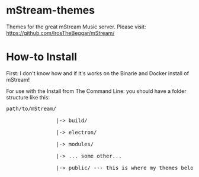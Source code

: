 # mStream-themes
Themes for the great mStream Music server.
Please visit: https://github.com/IrosTheBeggar/mStream/

# How-to Install
First: I don't know how and if it's works on the Binarie and Docker install of mStream!

For use with the Install from The Command Line:
you should have a folder structure like this:

<pre>
path/to/mStream/<br/>
                |-> build/<br/>
                |-> electron/<br/>
                |-> modules/<br/>
                |-> ... some other...<br/>
                |-> public/ --- this is where my themes belong in
</pre>
